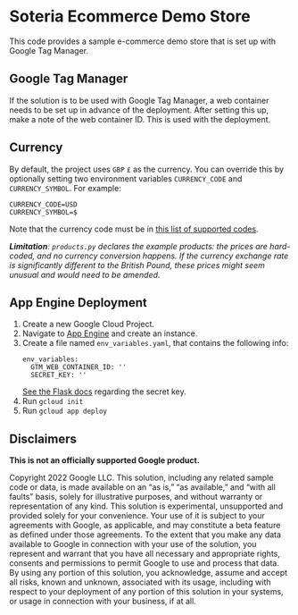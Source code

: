 # Soteria Ecommerce Demo Store

This code provides a sample e-commerce demo store that is set up with Google
Tag Manager.

## Google Tag Manager

If the solution is to be used with Google Tag Manager, a web container needs to
be set up in advance of the deployment. After setting this up, make a note of
the web container ID. This is used with the deployment.

## Currency

By default, the project uses `GBP` `£` as the currency. You can override this by
optionally setting two environment variables `CURRENCY_CODE` and
`CURRENCY_SYMBOL`. For example:
```
CURRENCY_CODE=USD
CURRENCY_SYMBOL=$
```
Note that the currency code must be in [this list of supported codes](
https://support.google.com/analytics/answer/9796179).

_**Limitation**: `products.py` declares the example products: the prices are
hard-coded, and no currency conversion happens. If the currency exchange rate is
significantly different to the British Pound, these prices might seem unusual
and would need to be amended._


## App Engine Deployment

1. Create a new Google Cloud Project.
2. Navigate to [App Engine](https://console.cloud.google.com/appengine) and
   create an instance.
3. Create a file named `env_variables.yaml`, that contains the following info:
   ```
   env_variables:
     GTM_WEB_CONTAINER_ID: ''
     SECRET_KEY: ''
   ```
   [See the Flask docs](
   https://flask.palletsprojects.com/en/2.1.x/config/#SECRET_KEY) regarding the
   secret key.
4. Run `gcloud init`
5. Run `gcloud app deploy`

## Disclaimers

__This is not an officially supported Google product.__

Copyright 2022 Google LLC. This solution, including any related sample code or
data, is made available on an “as is,” “as available,” and “with all faults”
basis, solely for illustrative purposes, and without warranty or representation
of any kind. This solution is experimental, unsupported and provided solely for
your convenience. Your use of it is subject to your agreements with Google, as
applicable, and may constitute a beta feature as defined under those agreements.
To the extent that you make any data available to Google in connection with your
use of the solution, you represent and warrant that you have all necessary and
appropriate rights, consents and permissions to permit Google to use and process
that data. By using any portion of this solution, you acknowledge, assume and
accept all risks, known and unknown, associated with its usage, including with
respect to your deployment of any portion of this solution in your systems, or
usage in connection with your business, if at all.
